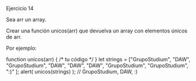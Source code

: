 Ejercicio 14</h1>
<p>Sea arr un array.</p>
<p>Crear una función unicos(arr) que devuelva un array con elementos únicos de arr.</p>
<p>Por ejemplo:</p>
    function unicos(arr) {
      /* tu código */
    }
    let strings = ["GrupoStudium", "DAW", "GrupoStudium", "DAW",
      "DAW", "DAW", "GrupoStudium", "GrupoStudium", ":)"
    ];
    alert( unicos(strings) ); // GrupoStudium, DAW, :)